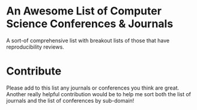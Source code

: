 # An Awesome List of Computer Science Conferences & Journals
A sort-of comprehensive list with breakout lists of those that have reproducibility reviews.

# Contribute
Please add to this list any journals or conferences you think are great. Another really helpful contribution would be to help me sort both the list of journals and the list of conferences by sub-domain!
